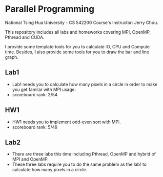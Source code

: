 # Parallel Programming
National Tsing Hua University - CS 542200 Course's Instructor: Jerry Chou.

This repository includes all labs and homeworks covering MPI, OpenMP, Pthread and CUDA.

I provide some template tools for you to calculate IO, CPU and Compute time. Besides, I also provide some tools for you to draw the bar and line graph.

## Lab1
- Lab1 needs you to calculate how many pixels in a circle in order to make you get familar with MPI usage.
- scoreboard rank: 3/54

## HW1
- HW1 needs you to implement odd-even sort with MPI.
- scoreboard rank: 5/49

## Lab2
- There are three labs this time including Pthread, OpenMP and hybrid of MPI and OpenMP.
- These three labs require you to do the same problem as the lab1 to calculate how many pixels in a circle.
